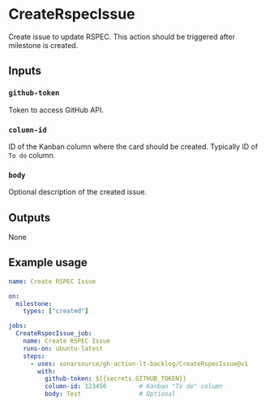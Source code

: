# CreateRspecIssue

Create issue to update RSPEC. This action should be triggered after milestone is created.

## Inputs

### `github-token`

Token to access GitHub API.

### `column-id`

ID of the Kanban column where the card should be created. Typically ID of `To do` column.

### `body`

Optional description of the created issue.

## Outputs

None

## Example usage

```yaml
name: Create RSPEC Issue

on:
  milestone:
    types: ["created"]

jobs:
  CreateRspecIssue_job:
    name: Create RSPEC Issue
    runs-on: ubuntu-latest
    steps:
      - uses: sonarsource/gh-action-lt-backlog/CreateRspecIssue@v1
        with:
          github-token: ${{secrets.GITHUB_TOKEN}}
          column-id: 123456         # Kanban "To do" column
          body: Test                # Optional
```
